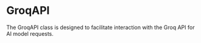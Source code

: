 # GroqAPI
The GroqAPI class is designed to facilitate interaction with the Groq API for AI model requests.
